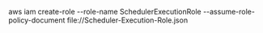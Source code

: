 aws iam create-role --role-name SchedulerExecutionRole --assume-role-policy-document file://Scheduler-Execution-Role.json
